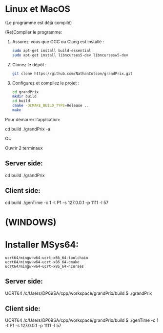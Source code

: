 # Linux et MacOS

(Le programme est déjà compilé)

(Re)Compiler le programme:


1. Assurez-vous que GCC ou Clang est installé :
   ```bash
   sudo apt-get install build-essential
   sudo apt-get install libncurses5-dev libncursesw5-dev
   ```
2. Clonez le dépôt :
   ```bash
   git clone https://github.com/NathanColson/grandPrix.git
   ```
3. Configurez et compilez le projet :
   ```bash
   cd grandPrix
   mkdir build
   cd build
   cmake -DCMAKE_BUILD_TYPE=Release ..
   make
   ```

Pour démarrer l'applcation:

cd build
./grandPrix -a

OU

Ouvrir 2 terminaux

## Server side:
cd build
./grandPrix

## Client side:
cd build
./genTime -c 1 -t P1 -s 127.0.0.1 -p 1111 -l 57




 # (WINDOWS)


# Installer MSys64:


```
ucrt64/mingw-w64-ucrt-x86_64-toolchain
ucrt64/mingw-w64-ucrt-x86_64-cmake
ucrt64/mingw-w64-ucrt-x86_64-ncurses
```

## Server side:
UCRT64 /c/Users/DP69SA/cpp/workspace/grandPrix/build
$ ./grandPrix

## Client side:
UCRT64 /c/Users/DP69SA/cpp/workspace/grandPrix/build
$ ./genTime -c 1 -t P1 -s 127.0.0.1 -p 1111 -l 57
